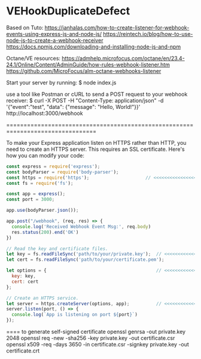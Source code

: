 # VEHookDuplicateDefect

Based on Tuto:
https://janhalas.com/how-to-create-listener-for-webhook-events-using-express-js-and-node-js/
https://reintech.io/blog/how-to-use-node-js-to-create-a-webhook-receiver 
https://docs.npmjs.com/downloading-and-installing-node-js-and-npm

Octane/VE resources:
https://admhelp.microfocus.com/octane/en/23.4-24.1/Online/Content/AdminGuide/how-rules-webhook-listener.htm 
https://github.com/MicroFocus/alm-octane-webhooks-listener

Start your server by running:
$ node index.js

use a tool like Postman or cURL to send a POST request to your webhook receiver:
$ curl -X POST -H "Content-Type: application/json" -d '{"event":"test", "data": {"message": "Hello, World!"}}' http://localhost:3000/webhook

================================================================================

To make your Express application listen on HTTPS rather than HTTP, you need to create an HTTPS server. This requires an SSL certificate. Here's how you can modify your code:

```javascript
const express = require('express');
const bodyParser = require('body-parser');
const https = require('https');                     // <<<<<<<<<<<<<<<<<<<<<<
const fs = require('fs');

const app = express();
const port = 3000;

app.use(bodyParser.json());

app.post("/webhook", (req, res) => {
  console.log('Received Webhook Event Msg:', req.body)
  res.status(200).end('OK')
})

// Read the key and certificate files.
let key = fs.readFileSync('path/to/your/private.key');  // <<<<<<<<<<<<<<<<<<<<<<
let cert = fs.readFileSync('path/to/your/certificate.pem');

let options = {                                         // <<<<<<<<<<<<<<<<<<<<<<
  key: key,
  cert: cert
};

// Create an HTTPS service.
let server = https.createServer(options, app);          // <<<<<<<<<<<<<<<<<<<<<<
server.listen(port, () => {
  console.log(`App is listening on port ${port}`)
});
```

==== to generate self-signed certificate
openssl genrsa -out private.key 2048
openssl req -new -sha256 -key private.key -out certificate.csr
openssl x509 -req -days 3650 -in certificate.csr -signkey private.key -out certificate.crt